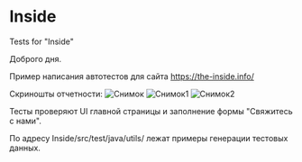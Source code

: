 # Inside
Tests for "Inside"

Доброго дня. 

Пример написания автотестов для сайта https://the-inside.info/

Скриношты отчетности:
![Снимок](https://user-images.githubusercontent.com/106106823/174456987-75a400bd-4286-4d4c-a59c-4bf65aa2e8ce.PNG)
![Снимок1](https://user-images.githubusercontent.com/106106823/174456990-90d78572-7437-4bfd-bca0-7b087324e2cb.PNG)
![Снимок2](https://user-images.githubusercontent.com/106106823/174456992-879cf9d0-d03d-49f6-8ec0-5f37e6492e8e.PNG)

Тесты проверяют UI главной страницы и заполнение формы "Свяжитесь с нами".

По адресу Inside/src/test/java/utils/ лежат примеры генерации тестовых данных.
